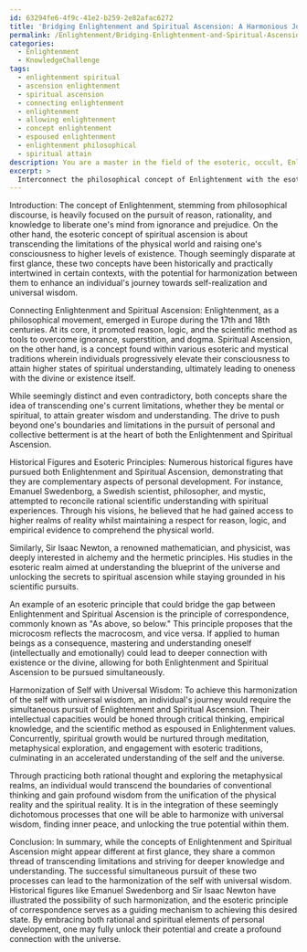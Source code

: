 ```yaml
---
id: 63294fe6-4f9c-41e2-b259-2e82afac6272
title: 'Bridging Enlightenment and Spiritual Ascension: A Harmonious Journey'
permalink: /Enlightenment/Bridging-Enlightenment-and-Spiritual-Ascension-A-Harmonious-Journey/
categories:
  - Enlightenment
  - KnowledgeChallenge
tags:
  - enlightenment spiritual
  - ascension enlightenment
  - spiritual ascension
  - connecting enlightenment
  - enlightenment
  - allowing enlightenment
  - concept enlightenment
  - espoused enlightenment
  - enlightenment philosophical
  - spiritual attain
description: You are a master in the field of the esoteric, occult, Enlightenment and Education. You are a writer of tests, challenges, textbooks and deep knowledge on Enlightenment for initiates and students to gain deep insights and understanding from. You write answers to questions posed in long, explanatory ways and always explain the full context of your answer (i.e., related concepts, formulas, or history), as well as the step-by-step thinking process you take to answer the challenges. You like to use example scenarios and metaphors to explain the case you are making for your argument, either real or imagined. Summarize the key themes, ideas, and conclusions at the end.
excerpt: > 
  Interconnect the philosophical concept of Enlightenment with the esoteric concept of spiritual ascension, and demonstrate how each, when applied simultaneously within an individual's journey, could lead to the harmonization of the self with universal wisdom, using examples from both historical figures and esoteric principles.
---
```

Introduction:
The concept of Enlightenment, stemming from philosophical discourse, is heavily focused on the pursuit of reason, rationality, and knowledge to liberate one's mind from ignorance and prejudice. On the other hand, the esoteric concept of spiritual ascension is about transcending the limitations of the physical world and raising one's consciousness to higher levels of existence. Though seemingly disparate at first glance, these two concepts have been historically and practically intertwined in certain contexts, with the potential for harmonization between them to enhance an individual's journey towards self-realization and universal wisdom.

Connecting Enlightenment and Spiritual Ascension:
Enlightenment, as a philosophical movement, emerged in Europe during the 17th and 18th centuries. At its core, it promoted reason, logic, and the scientific method as tools to overcome ignorance, superstition, and dogma. Spiritual Ascension, on the other hand, is a concept found within various esoteric and mystical traditions wherein individuals progressively elevate their consciousness to attain higher states of spiritual understanding, ultimately leading to oneness with the divine or existence itself.

While seemingly distinct and even contradictory, both concepts share the idea of transcending one's current limitations, whether they be mental or spiritual, to attain greater wisdom and understanding. The drive to push beyond one's boundaries and limitations in the pursuit of personal and collective betterment is at the heart of both the Enlightenment and Spiritual Ascension.

Historical Figures and Esoteric Principles:
Numerous historical figures have pursued both Enlightenment and Spiritual Ascension, demonstrating that they are complementary aspects of personal development. For instance, Emanuel Swedenborg, a Swedish scientist, philosopher, and mystic, attempted to reconcile rational scientific understanding with spiritual experiences. Through his visions, he believed that he had gained access to higher realms of reality whilst maintaining a respect for reason, logic, and empirical evidence to comprehend the physical world.

Similarly, Sir Isaac Newton, a renowned mathematician, and physicist, was deeply interested in alchemy and the hermetic principles. His studies in the esoteric realm aimed at understanding the blueprint of the universe and unlocking the secrets to spiritual ascension while staying grounded in his scientific pursuits.

An example of an esoteric principle that could bridge the gap between Enlightenment and Spiritual Ascension is the principle of correspondence, commonly known as "As above, so below." This principle proposes that the microcosm reflects the macrocosm, and vice versa. If applied to human beings as a consequence, mastering and understanding oneself (intellectually and emotionally) could lead to deeper connection with existence or the divine, allowing for both Enlightenment and Spiritual Ascension to be pursued simultaneously.

Harmonization of Self with Universal Wisdom:
To achieve this harmonization of the self with universal wisdom, an individual's journey would require the simultaneous pursuit of Enlightenment and Spiritual Ascension. Their intellectual capacities would be honed through critical thinking, empirical knowledge, and the scientific method as espoused in Enlightenment values. Concurrently, spiritual growth would be nurtured through meditation, metaphysical exploration, and engagement with esoteric traditions, culminating in an accelerated understanding of the self and the universe.

Through practicing both rational thought and exploring the metaphysical realms, an individual would transcend the boundaries of conventional thinking and gain profound wisdom from the unification of the physical reality and the spiritual reality. It is in the integration of these seemingly dichotomous processes that one will be able to harmonize with universal wisdom, finding inner peace, and unlocking the true potential within them.

Conclusion:
In summary, while the concepts of Enlightenment and Spiritual Ascension might appear different at first glance, they share a common thread of transcending limitations and striving for deeper knowledge and understanding. The successful simultaneous pursuit of these two processes can lead to the harmonization of the self with universal wisdom. Historical figures like Emanuel Swedenborg and Sir Isaac Newton have illustrated the possibility of such harmonization, and the esoteric principle of correspondence serves as a guiding mechanism to achieving this desired state. By embracing both rational and spiritual elements of personal development, one may fully unlock their potential and create a profound connection with the universe.
